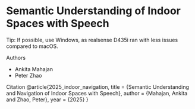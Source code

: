# Semantic Understanding of Indoor Spaces with Speech

Tip: If possible, use Windows, as realsense D435i ran with less issues compared to macOS.

Authors
- Ankita Mahajan
- Peter Zhao

Citation
@article{2025_indoor_navigation,
  title = {Semantic Understanding and Navigation of Indoor Spaces with Speech},
  author = {Mahajan, Ankita and Zhao, Peter},
  year = {2025}
}
